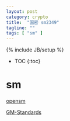 ```yaml
---
layout: post
category: crypto
title:  "国密 sm2349"
tagline: ""
tags: [ "sm" ] 
---
```

{% include JB/setup %}

* TOC
{:toc}

# sm

[opensm](https://github.com/zhangyantao/opensm)

[GM-Standards](https://github.com/guanzhi/GM-Standards/tree/master/GMT%E6%AD%A3%E5%BC%8F%E6%A0%87%E5%87%86)
